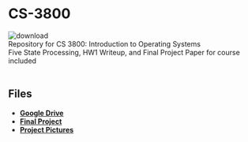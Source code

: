# CS-3800
![download](https://www.howtogeek.com/wp-content/uploads/2018/08/img_5b68e80f77e33.png?height=200p&trim=2,2,2,2)<br/>
Repository for CS 3800: Introduction to Operating Systems\
Five State Processing, HW1 Writeup, and Final Project Paper for course included
<br/><br/>

## Files
- __[Google Drive](https://drive.google.com/drive/u/0/folders/1oHVCVHLb9wpPPY9QO7IA0vKsB4wmcdHh)__
- __[Final Project](Final-Project)__
- __[Project Pictures](Pictures)__
